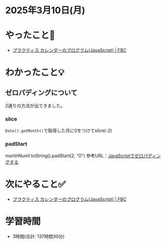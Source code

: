# 2025年3月10日(月)

# やったこと📝
- [プラクティス カレンダーのプログラム\(JavaScript\) \| FBC](https://bootcamp.fjord.jp/practices/196)
# わかったこと💡
## ゼロパディングについて
2通りの方法が出てきました。
### slice
`Date().getMonth()`で取得した月に0をつけてslice(-2)
### padStart
monthNum1.toString().padStart(2, "0")
参考URL：[JavaScriptでゼロパディングする](https://zenn.dev/captain_blue/articles/zero-padding-in-javascript)
# 次にやること✅
- [プラクティス カレンダーのプログラム\(JavaScript\) \| FBC](https://bootcamp.fjord.jp/practices/196)

# 学習時間
- 3時間(合計: 137時間30分)
